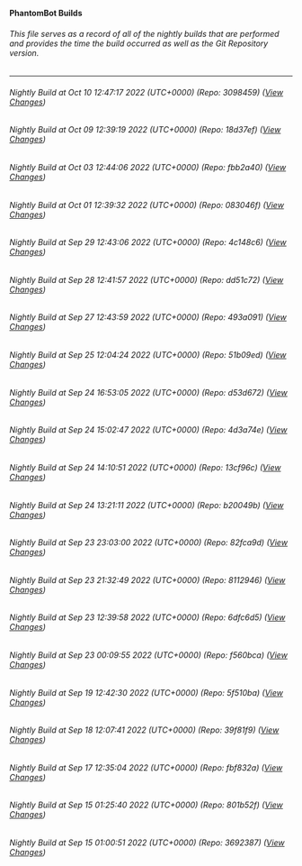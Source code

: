 **PhantomBot Builds**

###### This file serves as a record of all of the nightly builds that are performed and provides the time the build occurred as well as the Git Repository version.
-------------------------------------------------------------------------------------------------------------
###### Nightly Build at Oct 10 12:47:17 2022 (UTC+0000) (Repo: 3098459) ([View Changes](https://github.com/PhantomBot/PhantomBot/compare/18d37ef...3098459))
###### Nightly Build at Oct 09 12:39:19 2022 (UTC+0000) (Repo: 18d37ef) ([View Changes](https://github.com/PhantomBot/PhantomBot/compare/fbb2a40...18d37ef))
###### Nightly Build at Oct 03 12:44:06 2022 (UTC+0000) (Repo: fbb2a40) ([View Changes](https://github.com/PhantomBot/PhantomBot/compare/083046f...fbb2a40))
###### Nightly Build at Oct 01 12:39:32 2022 (UTC+0000) (Repo: 083046f) ([View Changes](https://github.com/PhantomBot/PhantomBot/compare/4c148c6...083046f))
###### Nightly Build at Sep 29 12:43:06 2022 (UTC+0000) (Repo: 4c148c6) ([View Changes](https://github.com/PhantomBot/PhantomBot/compare/dd51c72...4c148c6))
###### Nightly Build at Sep 28 12:41:57 2022 (UTC+0000) (Repo: dd51c72) ([View Changes](https://github.com/PhantomBot/PhantomBot/compare/493a091...dd51c72))
###### Nightly Build at Sep 27 12:43:59 2022 (UTC+0000) (Repo: 493a091) ([View Changes](https://github.com/PhantomBot/PhantomBot/compare/51b09ed...493a091))
###### Nightly Build at Sep 25 12:04:24 2022 (UTC+0000) (Repo: 51b09ed) ([View Changes](https://github.com/PhantomBot/PhantomBot/compare/d53d672...51b09ed))
###### Nightly Build at Sep 24 16:53:05 2022 (UTC+0000) (Repo: d53d672) ([View Changes](https://github.com/PhantomBot/PhantomBot/compare/4d3a74e...d53d672))
###### Nightly Build at Sep 24 15:02:47 2022 (UTC+0000) (Repo: 4d3a74e) ([View Changes](https://github.com/PhantomBot/PhantomBot/compare/13cf96c...4d3a74e))
###### Nightly Build at Sep 24 14:10:51 2022 (UTC+0000) (Repo: 13cf96c) ([View Changes](https://github.com/PhantomBot/PhantomBot/compare/b20049b...13cf96c))
###### Nightly Build at Sep 24 13:21:11 2022 (UTC+0000) (Repo: b20049b) ([View Changes](https://github.com/PhantomBot/PhantomBot/compare/82fca9d...b20049b))
###### Nightly Build at Sep 23 23:03:00 2022 (UTC+0000) (Repo: 82fca9d) ([View Changes](https://github.com/PhantomBot/PhantomBot/compare/8112946...82fca9d))
###### Nightly Build at Sep 23 21:32:49 2022 (UTC+0000) (Repo: 8112946) ([View Changes](https://github.com/PhantomBot/PhantomBot/compare/6dfc6d5...8112946))
###### Nightly Build at Sep 23 12:39:58 2022 (UTC+0000) (Repo: 6dfc6d5) ([View Changes](https://github.com/PhantomBot/PhantomBot/compare/f560bca...6dfc6d5))
###### Nightly Build at Sep 23 00:09:55 2022 (UTC+0000) (Repo: f560bca) ([View Changes](https://github.com/PhantomBot/PhantomBot/compare/5f510ba...f560bca))
###### Nightly Build at Sep 19 12:42:30 2022 (UTC+0000) (Repo: 5f510ba) ([View Changes](https://github.com/PhantomBot/PhantomBot/compare/39f81f9...5f510ba))
###### Nightly Build at Sep 18 12:07:41 2022 (UTC+0000) (Repo: 39f81f9) ([View Changes](https://github.com/PhantomBot/PhantomBot/compare/fbf832a...39f81f9))
###### Nightly Build at Sep 17 12:35:04 2022 (UTC+0000) (Repo: fbf832a) ([View Changes](https://github.com/PhantomBot/PhantomBot/compare/801b52f...fbf832a))
###### Nightly Build at Sep 15 01:25:40 2022 (UTC+0000) (Repo: 801b52f) ([View Changes](https://github.com/PhantomBot/PhantomBot/compare/3692387...801b52f))
###### Nightly Build at Sep 15 01:00:51 2022 (UTC+0000) (Repo: 3692387) ([View Changes](https://github.com/PhantomBot/PhantomBot/compare/94d2cc9...3692387))
